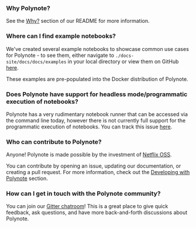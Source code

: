 ### Why Polynote?

See the [Why?](https://github.com/polynote/polynote#why) section of our README for more information.

### Where can I find example notebooks? 

We've created several example notebooks to showcase common use cases for Polynote - to see them, either 
navigate to `./docs-site/docs/docs/examples` in your local directory or view them on GitHub [here](https://github.com/polynote/polynote/tree/master/docs-site/docs/docs/examples). 

These examples are pre-populated into the Docker distribution of Polynote. 

### Does Polynote have support for headless mode/programmatic execution of notebooks? 

Polynote has a very rudimentary notebook runner that can be accessed via the command line today, however there is not currently full support for the programmatic execution of notebooks. You can track this issue [here](https://github.com/polynote/polynote/issues/1052). 

### Who can contribute to Polynote? 

Anyone! Polynote is made possible by the investment of [Netflix OSS](https://netflix.github.io/). 

You can contribute by opening an issue, updating our documentation, or creating a pull request. 
For more information, check out the [Developing with Polynote](development.md) section. 

### How can I get in touch with the Polynote community? 

You can join our [Gitter chatroom](https://gitter.im/polynote/polynote)! This is a great place to give quick feedback, 
ask questions, and have more back-and-forth discussions about Polynote. 
